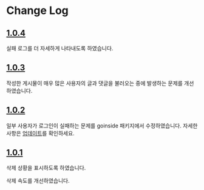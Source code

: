 # Change Log

## [1.0.4](https://github.com/geeksbaek/goinside-gallog-cleaner/releases/tag/1.0.4)
실패 로그를 더 자세하게 나타내도록 하였습니다.

## [1.0.3](https://github.com/geeksbaek/goinside-gallog-cleaner/releases/tag/1.0.3)
작성한 게시물이 매우 많은 사용자의 글과 댓글을 불러오는 중에 발생하는 문제를 개선하였습니다.

## [1.0.2](https://github.com/geeksbaek/goinside-gallog-cleaner/releases/tag/1.0.2)
일부 사용자가 로그인이 실패하는 문제를 goinside 패키지에서 수정하였습니다. 자세한 사항은 [업데이트](https://github.com/geeksbaek/goinside/blob/master/README.md#2016-08-28)를 확인하세요.

## [1.0.1](https://github.com/geeksbaek/goinside-gallog-cleaner/releases/tag/1.0.1)
삭제 상황을 표시하도록 하였습니다.

삭제 속도를 개선하였습니다.
